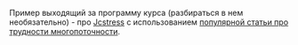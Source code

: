 Пример выходящий за программу курса (разбираться в нем необязательно) - про [Jcstress](http://openjdk.java.net/projects/code-tools/jcstress/) с использованием [популярной статьи про трудности многопоточности](https://shipilev.net/blog/archive/settable-future/).
